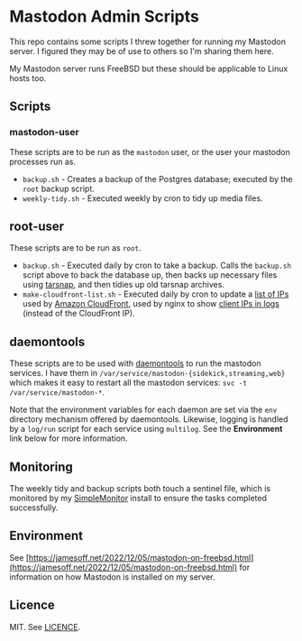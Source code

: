 # Mastodon Admin Scripts

This repo contains some scripts I threw together for running my Mastodon server. I figured they may be of use to others so I'm sharing them here.

My Mastodon server runs FreeBSD but these should be applicable to Linux hosts too.

## Scripts

### mastodon-user

These scripts are to be run as the `mastodon` user, or the user your mastodon processes run as.

* `backup.sh` - Creates a backup of the Postgres database; executed by the `root` backup script.
* `weekly-tidy.sh` - Executed weekly by cron to tidy up media files.

## root-user

These scripts are to be run as `root`.

* `backup.sh` - Executed daily by cron to take a backup. Calls the `backup.sh` script above to back the database up, then backs up necessary files using [tarsnap](https://www.tarsnap.com/), and then tidies up old tarsnap archives.
* `make-cloudfront-list.sh` - Executed daily by cron to update a [list of IPs](https://docs.aws.amazon.com/AmazonCloudFront/latest/DeveloperGuide/LocationsOfEdgeServers.html) used by [Amazon CloudFront](https://aws.amazon.com/cloudfront/), used by nginx to show [client IPs in logs](https://nginx.org/en/docs/http/ngx_http_realip_module.html) (instead of the CloudFront IP).

## daemontools

These scripts are to be used with [daemontools](https://cr.yp.to/daemontools.html) to run the mastodon services. I have them in `/var/service/mastodon-{sidekick,streaming,web}` which makes it easy to restart all the mastodon services: `svc -t /var/service/mastodon-*`.

Note that the environment variables for each daemon are set via the `env` directory mechanism offered by daemontools. Likewise, logging is handled by a `log/run` script for each service using `multilog`. See the **Environment** link below for more information.

## Monitoring

The weekly tidy and backup scripts both touch a sentinel file, which is monitored by my [SimpleMonitor](https://simplemonitor.readthedocs.io/en/latest/) install to ensure the tasks completed successfully.

## Environment

See [https://jamesoff.net/2022/12/05/mastodon-on-freebsd.html](https://jamesoff.net/2022/12/05/mastodon-on-freebsd.html) for information on how Mastodon is installed on my server.

## Licence

MIT. See [LICENCE](LICENCE).
